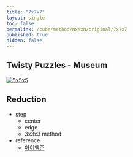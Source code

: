 ```yaml
---
title: "7x7x7"
layout: single
toc: false
permalink: /cube/method/NxNxN/original/7x7x7
published: true
hidden: false
---
```


<head>
  <base target="_blank">
</head>



## Twisty Puzzles - Museum

[![5x5x5](https://twistypuzzles.com/museum/large/01486-02.jpg)](https://twistypuzzles.com/app/museum/museum_showitem.php?pkey=1486)



## Reduction

- step
  - center
  - edge
  - 3x3x3 method
- reference
  - [아이엠준](https://youtu.be/3wynYMk4eZk)
